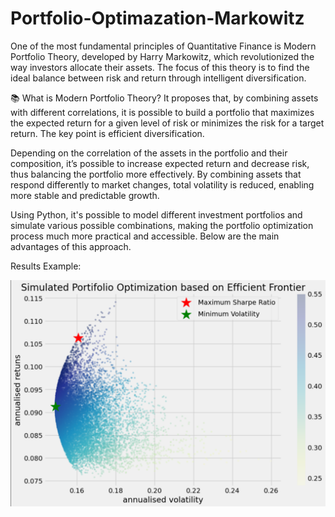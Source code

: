 # Portfolio-Optimazation-Markowitz
One of the most fundamental principles of Quantitative Finance is Modern Portfolio Theory, developed by Harry Markowitz, which revolutionized the way investors allocate their assets. The focus of this theory is to find the ideal balance between risk and return through intelligent diversification.

📚 What is Modern Portfolio Theory? It proposes that, by combining assets with different correlations, it is possible to build a portfolio that maximizes the expected return for a given level of risk or minimizes the risk for a target return. The key point is efficient diversification.

Depending on the correlation of the assets in the portfolio and their composition, it’s possible to increase expected return and decrease risk, thus balancing the portfolio more effectively. By combining assets that respond differently to market changes, total volatility is reduced, enabling more stable and predictable growth.

Using Python, it's possible to model different investment portfolios and simulate various possible combinations, making the portfolio optimization process much more practical and accessible. Below are the main advantages of this approach.

Results Example:


<img src="efficient_frontier.png">
